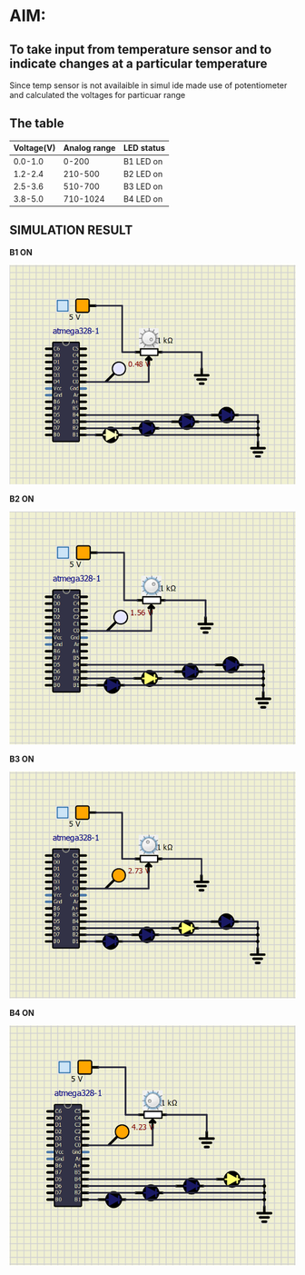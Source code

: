 # AIM: 
## To take input from temperature sensor and to indicate changes at a particular temperature

Since temp sensor is not availaible in simul ide made use of potentiometer and calculated the voltages for 
particuar range


## The table

|Voltage(V)|Analog range|LED status|
|--- |--- |--- |
|0.0-1.0|0-200|B1 LED on|
|1.2-2.4|210-500|B2 LED on|
|2.5-3.6|510-700|B3 LED on|
|3.8-5.0|710-1024|B4 LED on|

## SIMULATION  RESULT

**B1 ON**


![](img/b1.PNG)

**B2 ON**


![](img/b2.PNG)

**B3 ON**


![](img/b3.PNG)

**B4 ON**


![](img/b4.png)

